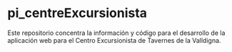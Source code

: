 # pi_centreExcursionista
Este repositorio concentra la información y código para el desarrollo de la aplicación web para el Centro Excursionista de Tavernes de la Valldigna.
